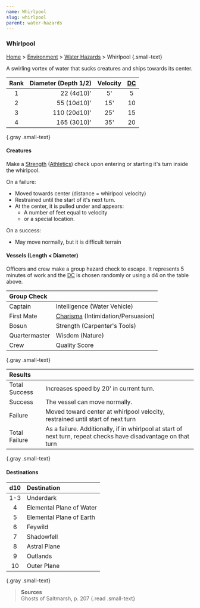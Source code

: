 ```yaml
---
name: Whirlpool
slug: whirlpool
parent: water-hazards
---
```

### Whirlpool
[Home](dm-operations-center) > [Environment](environment) > [Water Hazards](water-hazards) > Whirlpool {.small-text}

A swirling vortex of water that sucks creatures and ships towards its center.

| Rank | Diameter (Depth 1/2) | Velocity | [DC](difficulty-class) |
| :----: | -------------------------: | :--------: | :--: |
|   1    |                 22 (4d10)' |     5'     |  5   |
|   2    |                55 (10d10)' |    15'     |  10  |
|   3    |               110 (20d10)' |    25'     |  15  |
|   4    |                165 (3010)' |    35'     |  20  |
{.gray .small-text}

#### Creatures
Make a [Strength](strength) ([Athletics](athletics)) check upon entering or starting it's turn inside the whirlpool.

On a failure:
- Moved towards center (distance = whirlpool velocity)
- Restrained until the start of it's next turn.
- At the center, it is pulled under and appears:
    - A number of feet equal to velocity
    - or a special location.

On a success:
- May move normally, but it is difficult terrain

#### Vessels (Length < Diameter)
Officers and crew make a group hazard check to escape. It represents 5 minutes of work and the [DC](difficulty-class) is chosen randomly or using a d4 on the table above.

| Group Check |                                    |
| :-------------- | :--------------------------------- |
| Captain         | Intelligence (Water Vehicle)       |
| First Mate      | [Charisma](charisma) (Intimidation/Persuasion) |
| Bosun           | Strength (Carpenter's Tools)       |
| Quartermaster   | Wisdom (Nature)                    |
| Crew            | Quality Score                      |
{.gray .small-text}

| Results ||
|:-------------|-|
| Total Success | Increases speed by 20' in current turn. |
| Success       | The vessel can move normally. |
| Failure       | Moved toward center at whirlpool velocity, restrained until start of next turn |
| Total Failure | As a failure. Additionally, if in whirlpool at start of next turn, repeat checks have disadvantage on that turn |
{.gray .small-text}

#### Destinations
| d10 | Destination            |
| :---: | :----------------------- |
|  1-3  | Underdark                |
|   4   | Elemental Plane of Water |
|   5   | Elemental Plane of Earth |
|   6   | Feywild                  |
|   7   | Shadowfell               |
|   8   | Astral Plane             |
|   9   | Outlands                 |
|  10   | Outer Plane              |
{.gray .small-text}

> **Sources** <br/>
> Ghosts of Saltmarsh, p. 207
{.read .small-text}
